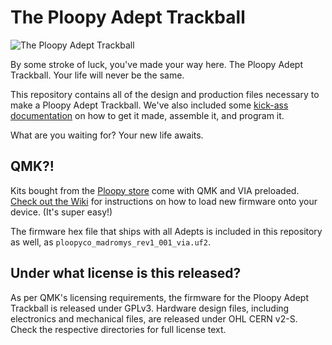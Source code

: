 # The Ploopy Adept Trackball

![The Ploopy Adept Trackball](adept.jpg)

By some stroke of luck, you've made your way here. The Ploopy Adept Trackball. Your life will never be the same.

This repository contains all of the design and production files necessary to make a Ploopy Adept Trackball. We've also included some [kick-ass documentation](https://ploopyco.github.io/adept-trackball) on how to get it made, assemble it, and program it.

What are you waiting for? Your new life awaits.

## QMK?!

Kits bought from the [Ploopy store](https://ploopy.co/product-category/trackball/adept/) come with QMK and VIA preloaded. [Check out the Wiki](https://ploopyco.github.io/adept-trackball) for instructions on how to load new firmware onto your device. (It's super easy!)

The firmware hex file that ships with all Adepts is included in this repository as well, as `ploopyco_madromys_rev1_001_via.uf2`.

## Under what license is this released?

As per QMK's licensing requirements, the firmware for the Ploopy Adept Trackball is released under GPLv3. Hardware design files, including electronics and mechanical files, are released under OHL CERN v2-S. Check the respective directories for full license text.
